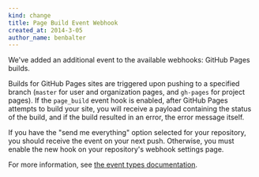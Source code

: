 ```yaml
---
kind: change
title: Page Build Event Webhook
created_at: 2014-3-05
author_name: benbalter
---
```


We've added an additional event to the available webhooks: GitHub Pages builds.

Builds for GitHub Pages sites are triggered upon pushing to a specified branch (`master` for user and organization pages, and `gh-pages` for project pages). If the `page_build` event hook is enabled, after GitHub Pages attempts to build your site, you will receive a payload containing the status of the build, and if the build resulted in an error, the error message itself.

If you have the "send me everything" option selected for your repository, you should receive the event on your next push. Otherwise, you must enable the new hook on your repository's webhook settings page.

For more information, see [the event types documentation](http://developer.github.com/v3/activity/events/types/).
